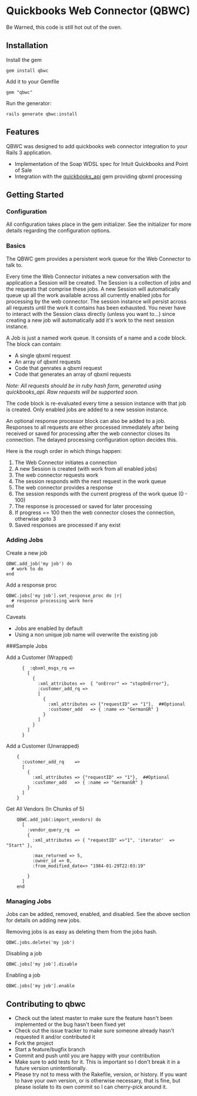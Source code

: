 # Quickbooks Web Connector (QBWC)

Be Warned, this code is still hot out of the oven. 

## Installation

Install the gem

  `gem install qbwc`

Add it to your Gemfile

  `gem "qbwc"`

Run the generator:

  `rails generate qbwc:install`

## Features

QBWC was designed to add quickbooks web connector integration to your Rails 3 application. 

* Implementation of the Soap WDSL spec for Intuit Quickbooks and Point of Sale
* Integration with the [quickbooks_api](https://github.com/skryl/quickbooks_api) gem providing qbxml processing

## Getting Started

### Configuration

All configuration takes place in the gem initializer. See the initializer for more details regarding the configuration options.

### Basics

The QBWC gem provides a persistent work queue for the Web Connector to talk to.

Every time the Web Connector initiates a new conversation with the application a
Session will be created. The Session is a collection of jobs and the requests
that comprise these jobs. A new Session will automatically queue up all the work
available across all currently enabled jobs for processing by the web connector.
The session instance will persist across all requests until the work it contains
has been exhausted. You never have to interact with the Session class directly
(unless you want to...) since creating a new job will automatically add it's
work to the next session instance.

A Job is just a named work queue. It consists of a name and a code block. The
block can contain:

  * A single qbxml request
  * An array of qbxml requests
  * Code that genrates a qbxml request
  * Code that generates an array of qbxml requests

*Note: All requests should be in ruby hash form, generated using quickbooks_api. Raw
requests will be supported soon.*

The code block is re-evaluated every time a session instance with that job is
created. Only enabled jobs are added to a new session instance. 

An optional response processor block can also be added to a job. Responses to
all requests are either processed immediately after being received or saved for
processing after the web connector closes its connection. The delayed processing
configuration option decides this.

Here is the rough order in which things happen:

  1. The Web Connector initiates a connection
  2. A new Session is created (with work from all enabled jobs)
  3. The web connector requests work
  4. The session responds with the next request in the work queue
  5. The web connector provides a response
  6. The session responds with the current progress of the work queue (0 - 100)
  6. The response is processed or saved for later processing
  7. If progress == 100 then the web connector closes the connection, otherwise goto 3
  8. Saved responses are processed if any exist

### Adding Jobs

Create a new job

    QBWC.add_job('my job') do
      # work to do
    end

Add a response proc

    QBWC.jobs['my job'].set_response_proc do |r|
      # response processing work here
    end

Caveats
  * Jobs are enabled by default
  * Using a non unique job name will overwrite the existing job

###Sample Jobs

Add a Customer (Wrapped)

          {  :qbxml_msgs_rq => 
            [
              {
                :xml_attributes =>  { "onError" => "stopOnError"}, 
                :customer_add_rq => 
                [
                  {
                    :xml_attributes => {"requestID" => "1"},  ##Optional
                    :customer_add   => { :name => "GermanGR" }
                  } 
                ] 
              }
            ]
          }
          
Add a Customer (Unwrapped)

        {
          :customer_add_rq    => 
          [
            {
              :xml_attributes => {"requestID" => "1"},  ##Optional
              :customer_add   => { :name => "GermanGR" }
            } 
          ] 
        }

Get All Vendors (In Chunks of 5)

        QBWC.add_job(:import_vendors) do
          [
            :vendor_query_rq  =>
            {
              :xml_attributes => { "requestID" =>"1", 'iterator'  => "Start" },
      
              :max_returned => 5,
              :owner_id => 0,
              :from_modified_date=> "1984-01-29T22:03:19"

            }
          ]
        end

### Managing Jobs

Jobs can be added, removed, enabled, and disabled. See the above section for
details on adding new jobs. 

Removing jobs is as easy as deleting them from the jobs hash.                   

    QBWC.jobs.delete('my job')

Disabling a job

    QBWC.jobs['my job'].disable

Enabling a job

    QBWC.jobs['my job'].enable


## Contributing to qbwc
 
* Check out the latest master to make sure the feature hasn't been implemented or the bug hasn't been fixed yet
* Check out the issue tracker to make sure someone already hasn't requested it and/or contributed it
* Fork the project
* Start a feature/bugfix branch
* Commit and push until you are happy with your contribution
* Make sure to add tests for it. This is important so I don't break it in a future version unintentionally.
* Please try not to mess with the Rakefile, version, or history. If you want to have your own version, or is otherwise necessary, that is fine, but please isolate to its own commit so I can cherry-pick around it.
